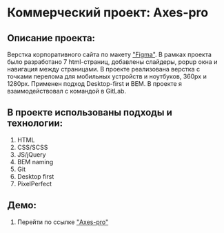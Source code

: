 # Коммерческий проект: Axes-pro

## Описание проекта:
Верстка корпоративного сайта по макету ["Figma"](https://www.figma.com/file/9YNggs7pNe1kGHZal82DHr/%D0%94%D0%B5%D0%BC%D0%BE%D0%BD%D1%81%D1%82%D1%80%D0%B0%D1%86%D0%B8%D1%8F--%D0%BC%D0%BE%D0%B4%D1%83%D0%BB%D0%B8-(Copy)?node-id=0%3A1&t=RaCvAxGVaPxvJpnx-1). В рамках проекта было разработано 7 html-страниц, добавлены слайдеры, popup окна и навигация между страницами. В проекте реализована верстка с точками перелома для мобильных устройств и ноутбуков, 360px и 1280px. Применен подход Desktop-first и BEM.  В проекте я взаимодействовал с командой в GitLab. 

## В проекте использованы подходы и технологии:
1. HTML
2. CSS/SCSS
3. JS/jQuery
4. BEM naming
5. Git 
6. Desktop first
7. PixelPerfect

## Демо:
1. Перейти по ссылке ["Axes-pro"](https://msilkov.github.io/axes-pro/career.html)
